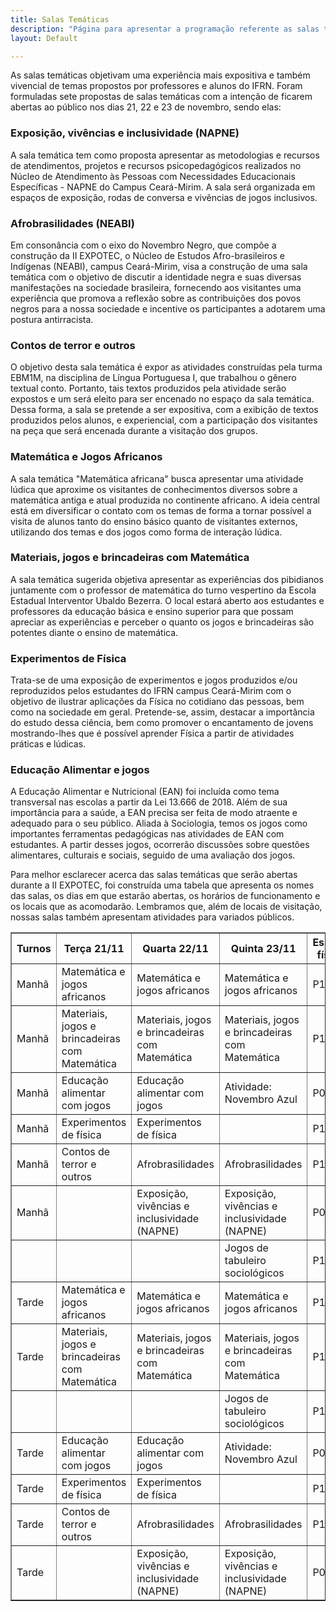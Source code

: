 ```yaml
---
title: Salas Temáticas
description: "Página para apresentar a programação referente as salas temáticas do evento"
layout: Default

---
```




As salas temáticas objetivam uma experiência mais expositiva e também vivencial de temas propostos por professores e alunos do IFRN. Foram formuladas sete propostas de salas temáticas com a intenção de ficarem abertas ao público nos dias 21, 22 e 23 de novembro, sendo elas:

### Exposição, vivências e inclusividade (NAPNE)
A sala temática tem como proposta apresentar as metodologias e recursos de atendimentos, projetos e recursos psicopedagógicos realizados no Núcleo de Atendimento às Pessoas com Necessidades Educacionais Específicas - NAPNE do Campus Ceará-Mirim. A sala será organizada em espaços de exposição, rodas de conversa e vivências de jogos inclusivos.

### Afrobrasilidades (NEABI)
Em consonância com o eixo do Novembro Negro, que compõe a construção da II EXPOTEC, o Núcleo de Estudos Afro-brasileiros e Indígenas (NEABI), campus Ceará-Mirim, visa a construção de uma sala temática com o objetivo de discutir a identidade negra e suas diversas manifestações na sociedade brasileira, fornecendo aos visitantes uma experiência que promova a reflexão sobre as contribuições dos povos negros para a nossa sociedade e incentive os participantes a adotarem uma postura antirracista.

### Contos de terror e outros
O objetivo desta sala temática é expor as atividades construídas pela turma EBM1M, na disciplina de Língua Portuguesa I, que trabalhou o gênero textual conto. Portanto, tais textos produzidos pela atividade serão expostos e um será eleito para ser encenado no espaço da sala temática. Dessa forma, a sala se pretende a ser expositiva, com a exibição de textos produzidos pelos alunos, e experiencial, com a participação dos visitantes na peça que será encenada durante a visitação dos grupos.

### Matemática e Jogos Africanos
A sala temática "Matemática africana" busca apresentar uma atividade lúdica que aproxime os visitantes de conhecimentos diversos sobre a matemática antiga e atual produzida no continente africano. A ideia central está em diversificar o contato com os temas de forma a tornar possível a visita de alunos tanto do ensino básico quanto de visitantes externos, utilizando dos temas e dos jogos como forma de interação lúdica.

### Materiais, jogos e brincadeiras com Matemática
A sala temática sugerida objetiva apresentar as experiências dos pibidianos juntamente com o professor de matemática do turno vespertino da Escola Estadual Interventor Ubaldo Bezerra. O local estará aberto aos estudantes e professores da educação básica e ensino superior para que possam apreciar as experiências e perceber o quanto os jogos e brincadeiras são potentes diante o ensino de matemática.

### Experimentos de Física
Trata-se de uma exposição de experimentos e jogos produzidos e/ou reproduzidos pelos estudantes do IFRN campus Ceará-Mirim com o objetivo de ilustrar aplicações da Física no cotidiano das pessoas, bem como na sociedade em geral. Pretende-se, assim, destacar a importância do estudo dessa ciência, bem como promover o encantamento de jovens mostrando-lhes que é possível aprender Física a partir de atividades práticas e lúdicas.

### Educação Alimentar e jogos
A Educação Alimentar e Nutricional (EAN) foi incluída como tema transversal nas escolas a partir da Lei 13.666 de 2018. Além de sua importância para a saúde, a EAN precisa ser feita de modo atraente e adequado para o seu público. Aliada à Sociologia, temos os jogos como importantes ferramentas pedagógicas nas atividades de EAN com estudantes. A partir desses jogos, ocorrerão discussões sobre questões alimentares, culturais e sociais, seguido de uma avaliação dos jogos.

Para melhor esclarecer acerca das salas temáticas que serão abertas durante a II EXPOTEC, foi construída uma tabela que apresenta os nomes das salas, os dias em que estarão abertas, os horários de funcionamento e os locais que as acomodarão. Lembramos que, além de locais de visitação, nossas salas também apresentam atividades para variados públicos.


<table border="1">
    <thead>
        <tr>
            <th>Turnos</th>
            <th>Terça 21/11</th>
            <th>Quarta 22/11</th>
            <th>Quinta 23/11</th>
            <th>Espaço físico</th>
            <th>Andar</th>
        </tr>
    </thead>
    <tbody>
        <tr>
            <td>Manhã</td>
            <td>Matemática e jogos africanos</td>
            <td>Matemática e jogos africanos</td>
            <td>Matemática e jogos africanos</td>
            <td>P103</td>
            <td>1º andar</td>
        </tr>
        <tr>
            <td>Manhã</td>
            <td>Materiais, jogos e brincadeiras com Matemática</td>
            <td>Materiais, jogos e brincadeiras com Matemática</td>
            <td>Materiais, jogos e brincadeiras com Matemática</td>
            <td>P104</td>
            <td>1º andar</td>
        </tr>
        <tr>
            <td>Manhã</td>
            <td>Educação alimentar com jogos</td>
            <td>Educação alimentar com jogos</td>
            <td>Atividade: Novembro Azul</td>
            <td>P015</td>
            <td>Térreo</td>
        </tr>
        <tr>
            <td>Manhã</td>
            <td>Experimentos de física</td>
            <td>Experimentos de física</td>
            <td></td>
            <td>P105</td>
            <td>1º andar</td>
        </tr>
        <tr>
            <td>Manhã</td>
            <td>Contos de terror e outros</td>
            <td>Afrobrasilidades</td>
            <td>Afrobrasilidades</td>
            <td>P106</td>
            <td>1º andar</td>
        </tr>
        <tr>
            <td>Manhã</td>
            <td></td>
            <td>Exposição, vivências e inclusividade (NAPNE)</td>
            <td>Exposição, vivências e inclusividade (NAPNE)</td>
            <td>P021</td>
            <td>Térreo</td>
        </tr>
        <tr>
            <td></td>
            <td></td>
            <td></td>
            <td>Jogos de tabuleiro sociológicos</td>
            <td>P107</td>
            <td>1º andar</td>
        </tr>
        <tr>
            <td>Tarde</td>
            <td>Matemática e jogos africanos</td>
            <td>Matemática e jogos africanos</td>
            <td>Matemática e jogos africanos</td>
            <td>P103</td>
            <td>1º andar</td>
        </tr>
        <tr>
            <td>Tarde</td>
            <td>Materiais, jogos e brincadeiras com Matemática</td>
            <td>Materiais, jogos e brincadeiras com Matemática</td>
            <td>Materiais, jogos e brincadeiras com Matemática</td>
            <td>P104</td>
            <td>1º andar</td>
        </tr>
        <tr>
            <td></td>
            <td></td>
            <td></td>
            <td>Jogos de tabuleiro sociológicos</td>
            <td>P107</td>
            <td>1º andar</td>
        </tr>
        <tr>
            <td>Tarde</td>
            <td>Educação alimentar com jogos</td>
            <td>Educação alimentar com jogos</td>
            <td>Atividade: Novembro Azul</td>
            <td>P015</td>
            <td>Térreo</td>
        </tr>
        <tr>
            <td>Tarde</td>
            <td>Experimentos de física</td>
            <td>Experimentos de física</td>
            <td></td>
            <td>P105</td>
            <td>1º andar</td>
        </tr>
        <tr>
            <td>Tarde</td>
            <td>Contos de terror e outros</td>
            <td>Afrobrasilidades</td>
            <td>Afrobrasilidades</td>
            <td>P106</td>
            <td>1º andar</td>
        </tr>
        <tr>
            <td>Tarde</td>
            <td></td>
            <td>Exposição, vivências e inclusividade (NAPNE)</td>
            <td>Exposição, vivências e inclusividade (NAPNE)</td>
            <td>P021</td>
            <td>Térreo</td>
        </tr>
    </tbody>
</table>
